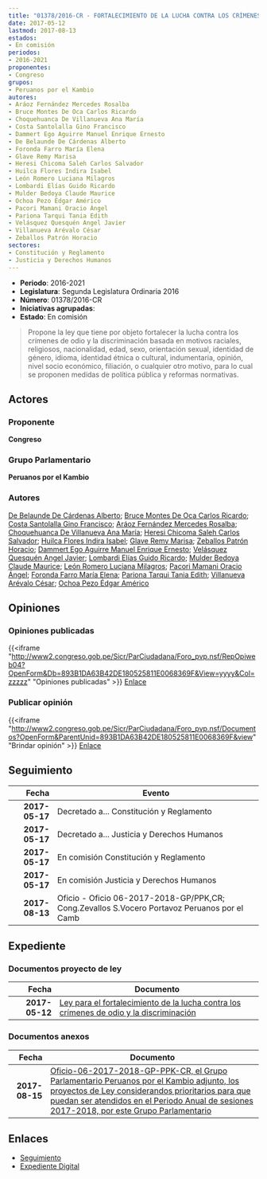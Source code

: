 ```yaml
---
title: "01378/2016-CR - FORTALECIMIENTO DE LA LUCHA CONTRA LOS CRÍMENES DE ODIO Y DISCRIMINACIÓN"
date: 2017-05-12
lastmod: 2017-08-13
estados:
- En comisión
periodos:
- 2016-2021
proponentes:
- Congreso
grupos:
- Peruanos por el Kambio
autores:
- Aráoz Fernández Mercedes Rosalba
- Bruce Montes De Oca Carlos Ricardo
- Choquehuanca De Villanueva Ana María
- Costa Santolalla Gino Francisco
- Dammert Ego Aguirre Manuel Enrique Ernesto
- De Belaunde De Cárdenas Alberto
- Foronda Farro María Elena
- Glave Remy Marisa
- Heresi Chicoma Saleh Carlos Salvador
- Huilca Flores Indira Isabel
- León Romero Luciana Milagros
- Lombardi Elías Guido Ricardo
- Mulder Bedoya Claude Maurice
- Ochoa Pezo Édgar Américo
- Pacori Mamani Oracio Ángel
- Pariona Tarqui Tania Edith
- Velásquez Quesquén Angel Javier
- Villanueva Arévalo César
- Zeballos Patrón Horacio
sectores:
- Constitución y Reglamento
- Justicia y Derechos Humanos
---
```

- **Periodo**: 2016-2021
- **Legislatura**: Segunda Legislatura Ordinaria 2016
- **Número**: 01378/2016-CR
- **Iniciativas agrupadas**: 
- **Estado**: En comisión

> Propone la ley que tiene por objeto fortalecer la lucha contra los crímenes de odio y la discriminación basada en motivos raciales, religiosos, nacionalidad, edad, sexo, orientación sexual, identidad de género, idioma, identidad étnica o cultural, indumentaria, opinión, nivel socio económico, filiación, o cualquier otro motivo, para lo cual se proponen medidas de política pública y reformas normativas.


## Actores

### Proponente

**Congreso**

### Grupo Parlamentario

**Peruanos por el Kambio**

### Autores

[De Belaunde De Cárdenas Alberto](mailto:mailto:adebelaunde@congreso.gob.pe); [Bruce Montes De Oca Carlos Ricardo](mailto:mailto:cbruce@congreso.gob.pe); [Costa Santolalla Gino Francisco](mailto:mailto:gcosta@congreso.gob.pe); [Aráoz Fernández Mercedes Rosalba](mailto:mailto:maraoz@congreso.gob.pe); [Choquehuanca De Villanueva Ana María](mailto:mailto:achoquehuanca@congreso.gob.pe); [Heresi Chicoma Saleh Carlos Salvador](mailto:mailto:sheresi@congreso.gob.pe); [Huilca Flores Indira Isabel](mailto:mailto:ihuilca@congreso.gob.pe); [Glave Remy Marisa](mailto:mailto:mglave@congreso.gob.pe); [Zeballos Patrón Horacio](mailto:mailto:hzeballos@congreso.gob.pe); [Dammert Ego Aguirre Manuel Enrique Ernesto](mailto:mailto:mdammert@congreso.gob.pe); [Velásquez Quesquén Angel Javier](mailto:mailto:jvelasquezq@congreso.gob.pe); [Lombardi Elías Guido Ricardo](mailto:mailto:glombardi@congreso.gob.pe); [Mulder Bedoya Claude Maurice](mailto:mailto:mmulder@congreso.gob.pe); [León Romero Luciana Milagros](mailto:mailto:lleon@congreso.gob.pe); [Pacori Mamani Oracio Ángel](mailto:mailto:opacori@congreso.gob.pe); [Foronda Farro María Elena](mailto:mailto:mforonda@congreso.gob.pe); [Pariona Tarqui Tania Edith](mailto:mailto:tpariona@congreso.gob.pe); [Villanueva Arévalo César](mailto:mailto:cvillanueva@congreso.gob.pe); [Ochoa Pezo Édgar Américo](mailto:mailto:eochoa@congreso.gob.pe)

## Opiniones

### Opiniones publicadas

{{<iframe "http://www2.congreso.gob.pe/Sicr/ParCiudadana/Foro_pvp.nsf/RepOpiweb04?OpenForm&Db=893B1DA63B42DE180525811E0068369F&View=yyyy&Col=zzzzz" "Opiniones publicadas" >}}
[Enlace](http://www2.congreso.gob.pe/Sicr/ParCiudadana/Foro_pvp.nsf/RepOpiweb04?OpenForm&Db=893B1DA63B42DE180525811E0068369F&View=yyyy&Col=zzzzz)

### Publicar opinión

{{<iframe "http://www2.congreso.gob.pe/Sicr/ParCiudadana/Foro_pvp.nsf/Documentos?OpenForm&ParentUnid=893B1DA63B42DE180525811E0068369F&view" "Brindar opinión" >}}
[Enlace](http://www2.congreso.gob.pe/Sicr/ParCiudadana/Foro_pvp.nsf/Documentos?OpenForm&ParentUnid=893B1DA63B42DE180525811E0068369F&view)


## Seguimiento

| Fecha | Evento |
|------:|--------|
| **2017-05-17** | Decretado a... Constitución y Reglamento |
| **2017-05-17** | Decretado a... Justicia y Derechos Humanos |
| **2017-05-17** | En comisión Constitución y Reglamento |
| **2017-05-17** | En comisión Justicia y Derechos Humanos |
| **2017-08-13** | Oficio - Oficio 06-2017-2018-GP/PPK,CR; Cong.Zevallos S.Vocero Portavoz Peruanos por el Camb |

## Expediente

### Documentos proyecto de ley

| Fecha | Documento |
|------:|-----------|
| **2017-05-12** | [Ley para el fortalecimiento de la lucha contra los crímenes de odio y la discriminación](http://www.leyes.congreso.gob.pe/Documentos/2016_2021/Proyectos_de_Ley_y_de_Resoluciones_Legislativas/PL0137820170512.pdf) |

### Documentos anexos

| Fecha | Documento |
|------:|-----------|
| **2017-08-15** | [Oficio-06-2017-2018-GP-PPK-CR, el Grupo Parlamentario Peruanos por el Kambio adjunto, los proyectos de Ley considerandos prioritarios para que puedan ser atendidos en el Periodo Anual de sesiones 2017-2018, por este Grupo Parlamentario](http://www.leyes.congreso.gob.pe/Documentos/2016_2021/Oficios/Grupos_Parlamentarios/OFICIO-06-2017-2018-GP-PPK-CR.pdf) |

## Enlaces

- [Seguimiento](http://www2.congreso.gob.pe/Sicr/TraDocEstProc/CLProLey2016.nsf/f7fff46988ca05b1052578e100829cc7/e68385d27edc4f830525811e00755f86?OpenDocument)
- [Expediente Digital](http://www2.congreso.gob.pe/Sicr/TraDocEstProc/Expvirt_2011.nsf/visbusqptramdoc1621/01378?opendocument)


